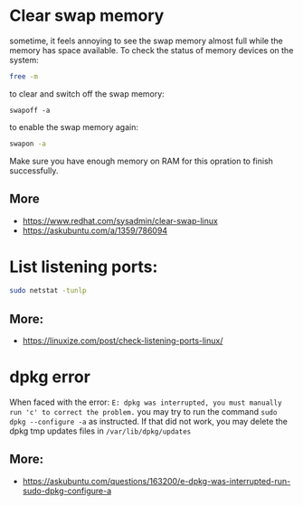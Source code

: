 # Clear swap memory

sometime, it feels annoying to see the swap memory almost full while the memory has space available. To check the status of memory devices on the system:
```bash
free -m
```
to clear and switch off the swap memory:

```bashs
swapoff -a
```

to enable the swap memory again:

```bash
swapon -a
```

Make sure you have enough memory on RAM for this opration to finish successfully.

## More
- https://www.redhat.com/sysadmin/clear-swap-linux
- https://askubuntu.com/a/1359/786094


# List listening ports:
```bash
sudo netstat -tunlp
```

## More:
- https://linuxize.com/post/check-listening-ports-linux/


# dpkg error

When faced with the error: `E: dpkg was interrupted, you must manually run 'c' to correct the problem.`
you may try to run the command `sudo dpkg --configure -a` as instructed. If that did not work, you may delete the dpkg tmp updates files in `/var/lib/dpkg/updates`

## More:
- https://askubuntu.com/questions/163200/e-dpkg-was-interrupted-run-sudo-dpkg-configure-a
